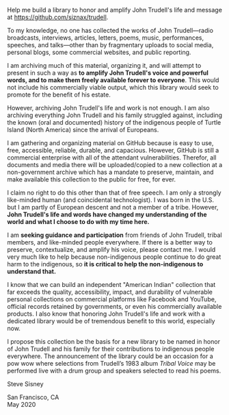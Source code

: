 Help me build a library to honor and amplify John Trudell's life and
message at https://github.com/siznax/trudell.

To my knowledge, no one has collected the works of John Trudell—radio
broadcasts, interviews, articles, letters, poems, music, performances,
speeches, and talks—other than by fragmentary uploads to social media,
personal blogs, some commercial websites, and public reporting.

I am archiving much of this material, organizing it, and will attempt
to present in such a way as **to amplify John Trudell's voice and
powerful words, and to make them freely available forever to
everyone**. This would not include his commercially viable output, 
which this library would seek to promote for the benefit of his
estate.

However, archiving John Trudell's life and work is not enough. I am
also archiving everything John Trudell and his family struggled
against, including the known (oral and documented) history of the
indigenous people of Turtle Island (North America) since the arrival
of Europeans.

I am gathering and organizing material on GitHub because is easy to
use, free, accessible, reliable, durable, and capacious. However,
GitHub is still a commercial enterprise with all of the attendant
vulnerabilities. Therefor, all documents and media there will be
uploaded/copied to a new collection at a non-government archive which
has a mandate to preserve, maintain, and make available this
collection to the public for free, for ever.

I claim no right to do this other than that of free speech. I am only
a strongly like-minded human (and coincidental technologist). I was
born in the U.S. but I am partly of European descent and not a member
of a tribe. However, **John Trudell's life and words have changed my
understanding of the world and what I choose to do with my time
here.**

I am **seeking guidance and participation** from friends of John
Trudell, tribal members, and like-minded people everywhere. If there
is a better way to preserve, contextualize, and amplify his voice,
please contact me. I would very much like to help because
non-indigenous people continue to do great harm to the indigenous, so
**it is critical to help the non-indigenous to understand that.**

I know that we can build an independent "American Indian" collection
that far exceeds the quality, accessibility, impact, and durability of
vulnerable personal collections on commercial platforms like Facebook
and YouTube, official records retained by governments, or even his
commercially available products. I also know that honoring John
Trudell's life and work with a dedicated library would be of
tremendous benefit to this world, especially now.

I propose this collection be the basis for a new library to be named
in honor of John Trudell and his family for their contributions to
indigenous people everywhere. The announcement of the library could be
an occasion for a pow wow where selections from Trudell’s 1983 album
_Tribal Voice_ may be performed live with a drum group and speakers 
selected to read his poems.


Steve Sisney

San Francisco, CA    
May 2020

